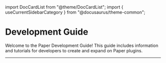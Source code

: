 import DocCardList from "@theme/DocCardList";
import { useCurrentSidebarCategory } from "@docusaurus/theme-common";

# Development Guide

Welcome to the Paper Development Guide! This guide includes information and tutorials for developers
to create and expand on Paper plugins.

---

<DocCardList items={useCurrentSidebarCategory().items} />
